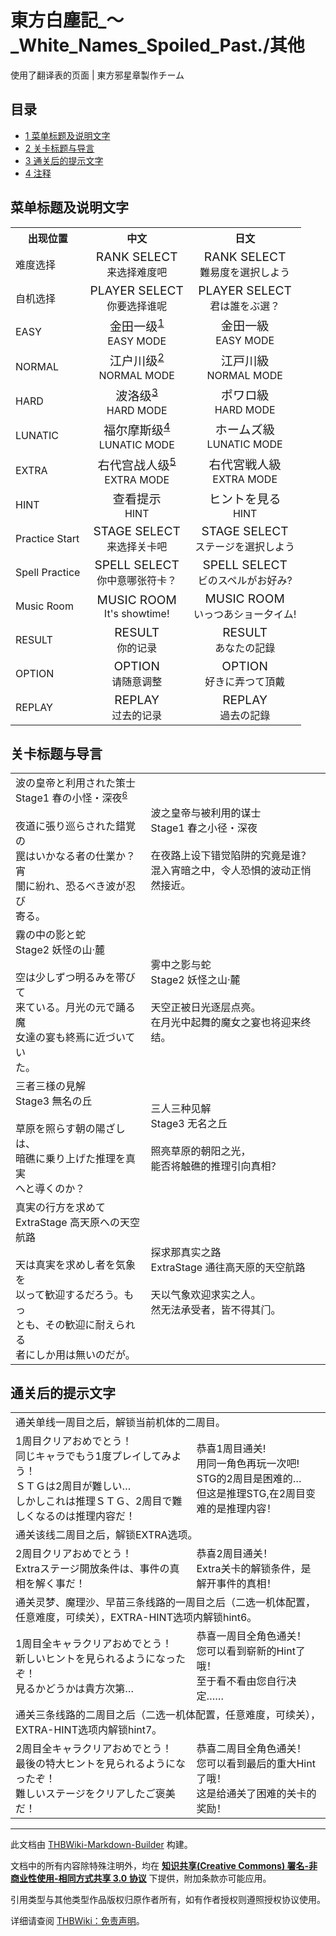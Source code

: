 # 東方白塵記_～_White_Names_Spoiled_Past./其他

<!-- source html: G:\repos\THBWiki-Markdown-Builder\THBWikiMarkdown\Temp\main\5\5a\ns0%3A%E6%9D%B1%E6%96%B9%E7%99%BD%E5%A1%B5%E8%A8%98_%EF%BD%9E_White_Names_Spoiled_Past%2E%2F%E5%85%B6%E4%BB%96.html -->

使用了翻译表的页面 | 東方邪星章製作チーム

  
  

  


## 目录

- [1 菜单标题及说明文字](#菜单标题及说明文字)
- [2 关卡标题与导言](#关卡标题与导言)
- [3 通关后的提示文字](#通关后的提示文字)
- [4 注释](#注释)





## 菜单标题及说明文字

<table>

<tbody><tr>
<th>出现位置</th>
<th>中文</th>
<th>日文
</th></tr>
<tr>
<td>难度选择</td>
<td><center><big>RANK SELECT</big><br>来选择难度吧</center></td>
<td><center><big>RANK SELECT</big><br>難易度を選択しよう</center>
</td></tr>
<tr>
<td>自机选择</td>
<td><center><big>PLAYER SELECT</big><br>你要选择谁呢</center></td>
<td><center><big>PLAYER SELECT</big><br>君は誰をぶ選？</center>
</td></tr>
<tr>
<td>EASY</td>
<td><center><big>金田一级<sup id="cite_ref-1" class="reference"><a href="#cite_note-1">1</a></sup></big><br>EASY MODE</center></td>
<td><center><big>金田一級</big><br>EASY MODE</center>
</td></tr>
<tr>
<td>NORMAL</td>
<td><center><big>江户川级<sup id="cite_ref-2" class="reference"><a href="#cite_note-2">2</a></sup></big><br>NORMAL MODE</center></td>
<td><center><big>江戸川級</big><br>NORMAL MODE</center>
</td></tr>
<tr>
<td>HARD</td>
<td><center><big>波洛级<sup id="cite_ref-3" class="reference"><a href="#cite_note-3">3</a></sup></big><br>HARD MODE</center></td>
<td><center><big>ポワロ級</big><br>HARD MODE</center>
</td></tr>
<tr>
<td>LUNATIC</td>
<td><center><big>福尔摩斯级<sup id="cite_ref-4" class="reference"><a href="#cite_note-4">4</a></sup></big><br>LUNATIC MODE</center></td>
<td><center><big>ホームズ級</big><br>LUNATIC MODE</center>
</td></tr>
<tr>
<td>EXTRA</td>
<td><center><big>右代宫战人级<sup id="cite_ref-5" class="reference"><a href="#cite_note-5">5</a></sup></big><br>EXTRA MODE</center></td>
<td><center><big>右代宮戦人級</big><br>EXTRA MODE</center>
</td></tr>
<tr>
<td>HINT</td>
<td><center><big>查看提示</big><br>HINT</center></td>
<td><center><big>ヒントを見る</big><br>HINT</center>
</td></tr>
<tr>
<td>Practice Start</td>
<td><center><big>STAGE SELECT</big><br>来选择关卡吧</center></td>
<td><center><big>STAGE SELECT</big><br>ステージを選択しよう</center>
</td></tr>
<tr>
<td>Spell Practice</td>
<td><center><big>SPELL SELECT</big><br>你中意哪张符卡？</center></td>
<td><center><big>SPELL SELECT</big><br>ビのスペルがお好み?</center>
</td></tr>
<tr>
<td>Music Room</td>
<td><center><big>MUSIC ROOM</big><br>It's showtime!</center></td>
<td><center><big>MUSIC ROOM</big><br>いっつあショー夕イム!</center>
</td></tr>
<tr>
<td>RESULT</td>
<td><center><big>RESULT</big><br>你的记录</center></td>
<td><center><big>RESULT</big><br>あなたの記錄</center>
</td></tr>
<tr>
<td>OPTION</td>
<td><center><big>OPTION</big><br>请随意调整</center></td>
<td><center><big>OPTION</big><br>好きに弄つて頂戴</center>
</td></tr>
<tr>
<td>REPLAY</td>
<td><center><big>REPLAY</big><br>过去的记录</center></td>
<td><center><big>REPLAY</big><br>過去の記錄</center>
</td></tr>
</tbody></table>



## 关卡标题与导言

<table><tbody><tr class="tt-content" id="关卡标题与导言-1" data-pos="&#91;&quot;\u5173\u5361\u6807\u9898\u4e0e\u5bfc\u8a00&quot;,1&#93;"><td class="tt-ja" lang="ja"><div class="poem">波の皇帝と利用された策士<br>Stage1 春の小怪・深夜<sup id="cite_ref-6" class="reference"><a href="#cite_note-6">6</a></sup><br><br>夜道に張り巡らされた錯覚の<br>罠はいかなる者の仕業か？宵<br>闇に紛れ、恐るべき波が忍び<br>寄る。</div></td><td class="tt-zh" lang="zh"><div class="poem">波之皇帝与被利用的谋士<br>Stage1 春之小径・深夜<br><br>在夜路上设下错觉陷阱的究竟是谁？<br>混入宵暗之中，令人恐惧的波动正悄然接近。</div></td></tr><tr class="tt-content" id="关卡标题与导言-2" data-pos="&#91;&quot;\u5173\u5361\u6807\u9898\u4e0e\u5bfc\u8a00&quot;,2&#93;"><td class="tt-ja" lang="ja"><div class="poem">霧の中の影と蛇 <br>Stage2 妖怪の山·麓<br><br>空は少しずつ明るみを帯びて<br>来ている。月光の元で踊る魔<br>女達の宴も終焉に近づいてい<br>た。</div></td><td class="tt-zh" lang="zh"><div class="poem">雾中之影与蛇<br>Stage2 妖怪之山·麓<br><br>天空正被日光逐层点亮。<br>在月光中起舞的魔女之宴也将迎来终结。</div></td></tr><tr class="tt-content" id="关卡标题与导言-3" data-pos="&#91;&quot;\u5173\u5361\u6807\u9898\u4e0e\u5bfc\u8a00&quot;,3&#93;"><td class="tt-ja" lang="ja"><div class="poem">三者三様の見解<br>Stage3 無名の丘 <br><br>草原を照らす朝の陽ざしは、<br>暗礁に乗り上げた推理を真実<br>へと導くのか？</div></td><td class="tt-zh" lang="zh"><div class="poem">三人三种见解<br>Stage3 无名之丘<br><br>照亮草原的朝阳之光，<br>能否将触礁的推理引向真相？</div></td></tr><tr class="tt-content" id="关卡标题与导言-4" data-pos="&#91;&quot;\u5173\u5361\u6807\u9898\u4e0e\u5bfc\u8a00&quot;,4&#93;"><td class="tt-ja" lang="ja"><div class="poem">真実の行方を求めて<br>ExtraStage 高天原への天空航路 <br><br>天は真実を求めし者を気象を<br>以って歓迎するだろう。もっ<br>とも、その歓迎に耐えられる<br>者にしか用は無いのだが。</div></td><td class="tt-zh" lang="zh"><div class="poem">探求那真实之路<br>ExtraStage 通往高天原的天空航路<br><br>天以气象欢迎求实之人。<br>然无法承受者，皆不得其门。<br></div></td></tr></tbody></table>



## 通关后的提示文字

<table><tbody><tr class="tt-text-header" id="通关后的提示文字-1" data-pos="&#91;&quot;\u901a\u5173\u540e\u7684\u63d0\u793a\u6587\u5b57&quot;,1&#93;"><td colspan="2" class="tt-text" lang="zh"><div class="poem">通关单线一周目之后，解锁当前机体的二周目。</div></td></tr><tr class="tt-content" id="通关后的提示文字-2" data-pos="&#91;&quot;\u901a\u5173\u540e\u7684\u63d0\u793a\u6587\u5b57&quot;,2&#93;"><td class="tt-ja" lang="ja"><div class="poem">1周目クリアおめでとう！<br>同じキャラでもう1度プレイしてみよう！<br>ＳＴＧは2周目が難しい…<br>しかしこれは推理ＳＴＧ、2周目で難しくなるのは推理内容だ！</div></td><td class="tt-zh" lang="zh"><div class="poem">恭喜1周目通关! <br>用同一角色再玩一次吧!<br>STG的2周目是困难的…<br>但这是推理STG,在2周目变难的是推理内容！</div></td></tr><tr class="tt-text-header" id="通关后的提示文字-3" data-pos="&#91;&quot;\u901a\u5173\u540e\u7684\u63d0\u793a\u6587\u5b57&quot;,3&#93;"><td colspan="2" class="tt-text" lang="zh"><div class="poem">通关该线二周目之后，解锁EXTRA选项。</div></td></tr><tr class="tt-content" id="通关后的提示文字-4" data-pos="&#91;&quot;\u901a\u5173\u540e\u7684\u63d0\u793a\u6587\u5b57&quot;,4&#93;"><td class="tt-ja" lang="ja"><div class="poem">2周目クリアおめでとう！<br>Extraステージ開放条件は、事件の真相を解く事だ！</div></td><td class="tt-zh" lang="zh"><div class="poem">恭喜2周目通关！<br>Extra关卡的解锁条件，是解开事件的真相！</div></td></tr><tr class="tt-text-header" id="通关后的提示文字-5" data-pos="&#91;&quot;\u901a\u5173\u540e\u7684\u63d0\u793a\u6587\u5b57&quot;,5&#93;"><td colspan="2" class="tt-text" lang="zh"><div class="poem">通关灵梦、魔理沙、早苗三条线路的一周目之后（二选一机体配置，任意难度，可续关），EXTRA-HINT选项内解锁hint6。</div></td></tr><tr class="tt-content" id="通关后的提示文字-6" data-pos="&#91;&quot;\u901a\u5173\u540e\u7684\u63d0\u793a\u6587\u5b57&quot;,6&#93;"><td class="tt-ja" lang="ja"><div class="poem">1周目全キャラクリアおめでとう！<br>新しいヒントを見られるようになったぞ！<br>見るかどうかは貴方次第…</div></td><td class="tt-zh" lang="zh"><div class="poem">恭喜一周目全角色通关！<br>您可以看到崭新的Hint了哦！<br>至于看不看由您自行决定……</div></td></tr><tr class="tt-text-header" id="通关后的提示文字-7" data-pos="&#91;&quot;\u901a\u5173\u540e\u7684\u63d0\u793a\u6587\u5b57&quot;,7&#93;"><td colspan="2" class="tt-text" lang="zh"><div class="poem">通关三条线路的二周目之后（二选一机体配置，任意难度，可续关），EXTRA-HINT选项内解锁hint7。</div></td></tr><tr class="tt-content" id="通关后的提示文字-8" data-pos="&#91;&quot;\u901a\u5173\u540e\u7684\u63d0\u793a\u6587\u5b57&quot;,8&#93;"><td class="tt-ja" lang="ja"><div class="poem">2周目全キャラクリアおめでとう！<br>最後の特大ヒントを見られるようになったぞ！<br>難しいステージをクリアしたご褒美だ！</div></td><td class="tt-zh" lang="zh"><div class="poem">恭喜二周目全角色通关！<br>您可以看到最后的重大Hint了哦！<br>这是给通关了困难的关卡的奖励！<br></div></td></tr></tbody></table>



[^cite_note-1]: [维基百科：金田一耕助](https://zh.wikipedia.org/wiki/金田一耕助)

  
  

  





---

此文档由 [THBWiki-Markdown-Builder](https://github.com/Delsin-Yu/THBWiki-Markdown-Builder) 构建。

文档中的所有内容除特殊注明外，均在 [**知识共享(Creative Commons) 署名-非商业性使用-相同方式共享 3.0 协议**](https://creativecommons.org/licenses/by-sa/3.0/deed.zh-hans) 下提供，附加条款亦可能应用。

引用类型与其他类型作品版权归原作者所有，如有作者授权则遵照授权协议使用。

详细请查阅 [THBWiki：免责声明](https://thbwiki.cc/THBWiki:%E5%85%8D%E8%B4%A3%E5%A3%B0%E6%98%8E)。


